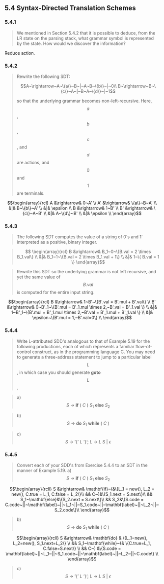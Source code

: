 ## 5.4 Syntax-Directed Translation Schemes

### 5.4.1

> We mentioned in Section 5.4.2 that it is possible to deduce, from the LR state on the parsing stack, what grammar symbol is represented by the state. How would we discover the information?

Reduce action.

### 5.4.2

> Rewrite the following SDT:
>
> $$A~\rightarrow~A~\{a\}~B~|~A~B~\{b\}~|~0\\
B~\rightarrow~B~\{c\}~A~|~B~A~\{d\}~|~1$$
>
> so that the underlying grammar becomes non-left-recursive. Here, $$a$$, $$b$$, $$c$$, and $$d$$ are actions, and $$0$$ and $$1$$ are terminals.

$$\begin{array}{rcl}
A &\rightarrow& 0~A' \\
A' &\rightarrow& \{a\}~B~A' \\
&|& B~\{b\}~A' \\
&|& \epsilon \\
B &\rightarrow& 1~B' \\
B' &\rightarrow& \{c\}~A~B' \\
&|& A~\{d\}~B' \\
&|& \epsilon \\
\end{array}$$

### 5.4.3

> The following SDT computes the value of a string of 0's and 1' interpreted as a positive, binary integer.

> $$
\begin{array}{rcl}
B &\rightarrow& B_1~0~\{B.val = 2 \times B_1.val\} \\
&|& B_1~1~\{B.val = 2 \times B_1.val + 1\} \\
&|& 1~\{ B.val = 1 \}
\end{array}$$

> Rewrite this SDT so the underlying grammar is not left recursive, and yet the same value of $$B.val$$ is computed for the entire input string.

$$\begin{array}{rcl}
B &\rightarrow& 1~B'~\{B'.val = B'.mul + B'.val\} \\
B' &\rightarrow& 0~B'_1~\{B'.mul = B'_1.mul \times 2,~B'.val = B'_1.val \} \\
&|& 1~B'_1~\{B'.mul = B'_1.mul \times 2,~B'.val = B'_1.mul + B'_1.val \} \\
&|& \epsilon~\{B'.mul = 1,~B'.val=0\} \\
\end{array}$$

### 5.4.4

> Write L-attributed SDD's analogous to that of Example 5.19 for the following productions, each of which represents a familiar flow-of-control construct, as in the programming language C. You may need to generate a three-address statement to jump to a particular label $$L$$, in which case you should generate __goto__ $$L$$.

> a) $$S~\rightarrow~\mathbf{if}~(~C~)~S_1~\mathbf{else}~S_2$$

> b) $$S~\rightarrow~\mathbf{do}~S_1~\mathbf{while}~(~C~)$$

> c) $$S~\rightarrow~\text{'\{'}~L~\text{'\}'};~L~\rightarrow~L~S~|~\epsilon$$

### 5.4.5

> Convert each of your SDD's from Exercise 5.4.4 to an SDT in the manner of Example 5.19.
> a) $$S~\rightarrow~\mathbf{if}~(~C~)~S_1~\mathbf{else}~S_2$$

$$\begin{array}{rcll}
S &\rightarrow& \mathbf{if}~(&\{L_1 = new(), L_2 = new(), C.true = L_1, C.false = L_2\}\\
&& C~)&\{S_1.next = S.next\}\\
&& S_1~\mathbf{else}&\{S_2.next = S.next\}\\
&& S_2&\{S.code = C.code~||~\mathbf{label}~||~L_1~||~S_1.code~||~\mathbf{label}~||~L_2~||~S_2.code\}\\
\end{array}$$

> b) $$S~\rightarrow~\mathbf{do}~S_1~\mathbf{while}~(~C~)$$

$$\begin{array}{rcll}
S &\rightarrow& \mathbf{do} & \{L_1=new(), L_2=new(), S_1.next=L_2\} \\
&& S_1~\mathbf{while}~(& \{C.true=L_1, C.false=S.next\} \\
&& C~) &\{S.code = \mathbf{label}~||~L_1~||~S_1.code~||~\mathbf{label}~||~L_2~||~C.code\} \\
\end{array}$$

> c) $$S~\rightarrow~\text{'\{'}~L~\text{'\}'};~L~\rightarrow~L~S~|~\epsilon$$
